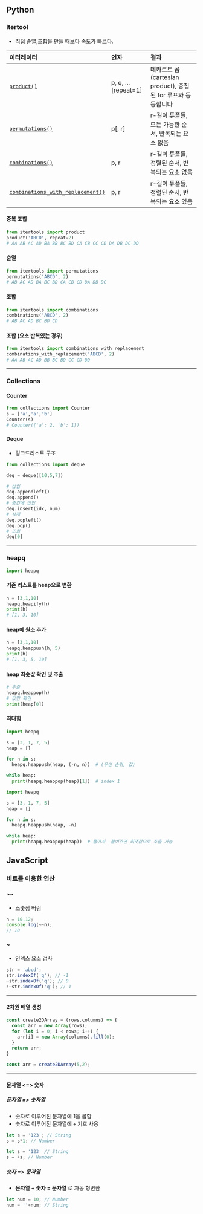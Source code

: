 ## Python

### Itertool

- 직접 순열,조합을 만들 때보다 속도가 빠르다.

| 이터레이터                                                   | 인자                 | 결과                                                         |
| :----------------------------------------------------------- | :------------------- | :----------------------------------------------------------- |
| [`product()`](https://python.flowdas.com/library/itertools.html#itertools.product) | p, q, ... [repeat=1] | 데카르트 곱(cartesian product), 중첩된 for 루프와 동등합니다 |
| [`permutations()`](https://python.flowdas.com/library/itertools.html#itertools.permutations) | p[, r]               | r-길이 튜플들, 모든 가능한 순서, 반복되는 요소 없음          |
| [`combinations()`](https://python.flowdas.com/library/itertools.html#itertools.combinations) | p, r                 | r-길이 튜플들, 정렬된 순서, 반복되는 요소 없음               |
| [`combinations_with_replacement()`](https://python.flowdas.com/library/itertools.html#itertools.combinations_with_replacement) | p, r                 | r-길이 튜플들, 정렬된 순서, 반복되는 요소 있음               |

#### 중복 조합

```python
from itertools import product
product('ABCD', repeat=2)
# AA AB AC AD BA BB BC BD CA CB CC CD DA DB DC DD
```

#### 순열

```python
from itertools import permutations
permutations('ABCD', 2)
# AB AC AD BA BC BD CA CB CD DA DB DC
```

#### 조합

```python
from itertools import combinations
combinations('ABCD', 2)
# AB AC AD BC BD CD
```

#### 조합 (요소 반복있는 경우)

```python
from itertools import combinations_with_replacement
combinations_with_replacement('ABCD', 2)
# AA AB AC AD BB BC BD CC CD DD
```

----

### Collections

#### Counter

```python
from collections import Counter
s = ['a','a','b']
Counter(s)
# Counter({'a': 2, 'b': 1})
```

#### Deque

- 링크드리스트 구조

```python
from collections import deque

deq = deque([10,5,7])

# 삽입
deq.appendleft()
deq.append()
# 중간에 삽입
deq.insert(idx, num)
# 삭제
deq.popleft()
deq.pop()
# 조회
deq[0]
```

---

### heapq

```python
import heapq
```

#### 기존 리스트를 heap으로 변환

```python
h = [3,1,10]
heapq.heapify(h)
print(h)
# [1, 3, 10]
```

#### heap에 원소 추가

```python
h = [3,1,10]
heapq.heappush(h, 5)
print(h)
# [1, 3, 5, 10]
```

#### heap 최솟값 확인 및 추출

```python
# 추출
heapq.heappop(h)
# 값만 확인
print(heap[0])
```

#### 최대힙

```python
import heapq

s = [3, 1, 7, 5]
heap = []

for n in s:
  heapq.heappush(heap, (-n, n))  # (우선 순위, 값)

while heap:
  print(heapq.heappop(heap)[1])  # index 1
```

```python
import heapq

s = [3, 1, 7, 5]
heap = []

for n in s:
  heapq.heappush(heap, -n) 

while heap:
  print(heapq.heappop(heap))  # 뽑아서 -붙여주면 최댓값으로 추출 가능
```



## JavaScript

### 비트를 이용한 연산

#### ~~

- 소숫점 버림

```javascript
n = 10.12;
console.log(~~n);
// 10
```

#### ~

- 인덱스 요소 검사

```javascript
str = 'abcd';
str.indexOf('q'); // -1
~str.indexOf('q'); // 0
!~str.indexOf('q'); // 1
```

---

#### 2차원 배열 생성

```javascript
const create2DArray = (rows,columns) => {
  const arr = new Array(rows);
  for (let i = 0; i < rows; i++) {
    arr[i] = new Array(columns).fill(0);
  }
  return arr;
}

const arr = create2DArray(5,2);
```

---

#### 문자열 <=> 숫자

##### 문자열 => 숫자열

- 숫자로 이루어진 문자열에 1을 곱함
- 숫자로 이루어진 문자열에 `+` 기호 사용

```javascript
let s = '123'; // String
s = s*1; // Number
```

```javascript
let s = '123' // String
s = +s; // Number
```

##### 숫자 => 문자열

- **문자열 + 숫자 = 문자열** 로 자동 형변환

```javascript
let num = 10; // Number
num = ''+num; // String
```

